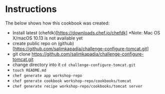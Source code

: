 # Instructions
The below shows how this cookbook was created:
- Install latest (chefdk)[https://downloads.chef.io/chefdk] *Note: Mac OS X/macOS 10.13 is not available yet
- create public repo on (github)[https://github.com/salimkapadia/challenge-configure-tomcat.git]
- git clone https://github.com/salimkapadia/challenge-configure-tomcat.git
- change directory into it `cd challenge-configure-tomcat.git`
- `touch README.md`
- `chef generate app workshop-repo`
- `chef generate cookbook workshop-repo/cookbooks/tomcat`
- `chef generate recipe workshop-repo/cookbooks/tomcat server`
